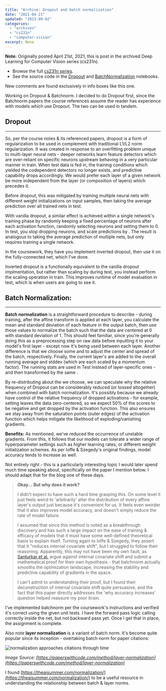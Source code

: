 ```yaml
---
title: "Archive: Dropout and batch normalization"
date: "2021-04-21"
updated: "2023-09-02"
categories:
  - "archives"
  - "cs231n"
  - "computer-vision"
excerpt: None
---
```


<script>
    import Info from '$lib/components/Info.svelte'
    import Katex from '$lib/components/Katex.svelte'
</script>

<Info>

**Note:** Originally posted April 21st, 2021, this is post <Katex math="6/20"/> in the archived Deep Learning for Computer Vision series (cs231n). 
* Browse the full [cs231n series](/blog/category/cs231n).
* See the source code in the [Dropout](https://github.com/pgiardiniere/cs231n/blob/main/assignment2/Dropout.ipynb) and [BatchNormalization](https://github.com/pgiardiniere/cs231n/blob/main/assignment2/BatchNormalization.ipynb) notebooks.

New comments are found exclusively in info boxes like this one.

</Info>

Working on Dropout & Batchnorm. I decided to do Dropout first, since the Batchnorm papers the course references assume the reader has experience with models which use Dropout. The two can be used in tandem.

## Dropout
---

So, per the course notes & its referenced papers, dropout is a form of regularization to be used in complement with traditional L1/L2 norm regularization. It was created in response to an overfitting problem unique to multi-layer neural nets - deeper networks learn feature detectors which are over-reliant on specific neurons upstream behaving in a very particular manner in train. When test data is fed in, the training conditions which yielded the codependent detectors no longer exists, and predictive capability drops accordingly. We would prefer each layer of a given network be more independent from the layer (or composition of layers) which precedes it.

Before dropout, this was mitigated by training multiple neural nets with different weight initializations on input samples, then taking the average prediction over all trained nets in test. 

With vanilla dropout, a similar effect is achieved within a single network's training phase by randomly keeping a fixed percentage <Katex math="p"/> of neurons after each activation function, randomly selecting <Katex math="(1-p)" /> neurons and setting them to 0. In test, you stop dropping neurons, and scale predictions by <Katex math="1/p" />. The result is analogous to taking the average prediction of multiple nets, but only requires training a single network.

In the coursework, they have you implement inverted dropout, then use it on the fully-connected net, which I've done.

<Info>

Inverted dropout is a functionally equivalent to the vanilla dropout implmentation, but rather than scaling by <Katex math="1/p" /> during test, you instead perform the scaling operation in train. This improves runtime of model evaluation in test, which is when users are going to see it.
</Info>


## Batch Normalization:
---

**Batch normalization** is a straightforward procedure to describe - during training, after the affine transform is applied at each layer, you calculate the mean and standard deviation <Katex math="(\mu, \sigma)" /> of each feature in the output batch, then use those values to normalize the batch such that the data are centered at 0 with standard deviation of 1. This should feel familiar, since you're generally doing this as a preprocessing step on raw data before inputting it to your model's first layer - except now it's being used between each layer. Another difference is that we choose some <Katex math="\beta"/> and <Katex math="\lambda"/> to adjust the center and spread of the batch, respectively. Finally, the current layer's <Katex math="\mu, \sigma"/> are added to the overall running average and stddev (which are each scaled by a momentum factor). The running stats are used in Test instead of layer-specific ones - and then transformed by the same <Katex math="\beta, \lambda"/>.

By re-distributing about the <Katex math="\beta, \lambda"/> we choose, we can speculate why the relative frequency of Dropout can be considerably reduced (or tossed altogether) when combined with batch normalization. It's possibly because we already have control of the relative frequency of dropped activations - for example, setting <Katex math="\beta=0"/> leaves the data zero-centered, so we expect 50% of the scores to be negative and get dropped by the activation function. This also ensures we stay away from the saturation points (outer edges) of the activation function which helps mitigate the likelihood of exploding/vanishing gradients.


**Benefits:** As mentioned, we've reduced the occurrence of unstable gradients. From this, it follows that our models can tolerate a wider range of hyperparameter settings such as higher learning rates, or different weight initialization schemes. As per Ioffe & Szegedy's original findings, model accuracy tends to increase as well.

<Info>
  Not entirely right - this is a particularly interesting topic I would later spend much time speaking about, specifically on the paper I mention below. I should adapt that for the blog one of these days.
</Info>

>**Okay... But why does it work?**
>
>I didn't expect to have such a hard time grasping this. On some level it just feels weird to 'arbitrarily' alter the distribution of every affine layer's output just because it's convenient for us. It feels even weirder that it also improves model accuracy, and doesn't simply reduce the rate of model failure.
>
>I assumed that since this method is noted as a breakthrough discovery and has such a large impact on the ease of training & efficacy of models that it must have some well-defined theoretical basis to explain itself. Turning again to Ioffe & Szegedy, they assert that it "reduces internal covariate shift", but I struggled to follow their reasoning. Apparently, this may not have been my own fault, as [Santurkar et al.](https://arxiv.org/abs/1805.11604) argue against internal covariate shift and submit a mathematical proof for their own hypothesis - that batchnorm actually smooths the optimization landscape, increasing the stability and predictive capability of gradients in the space.
>
>I can't admit to understanding their proof, but I found their deconstruction of internal covariate shift quite persuasive, and the fact that this paper directly addresses the 'why accuracy increases' question helped reassure my poor brain.

I've implemented batchnorm per the coursework's instructions and verified it's correct using the given unit tests. I have the forward pass logic calling correctly inside the net, but not backward pass yet. Once I get that in place, the assignment is complete.

Also note **layer normalization** is a variant of batch norm. It's become quite popular since its inception - overtaking batch norm for paper citations:

![normalization approaches citations through time](/images/graph-normalization-methods.png)

*Image Source: [https://paperswithcode.com/method/layer-normalization](https://paperswithcode.com/method/layer-normalization)*

I found [https://theaisummer.com/normalization/](https://theaisummer.com/normalization/) to be a useful resource in understanding the relationship between batch & layer norms.

